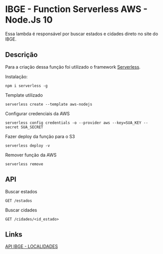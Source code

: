 # IBGE - Function Serverless AWS - Node.Js 10

Essa lambda é responsável por buscar estados e cidades direto no site do IBGE.

## Descrição

Para a criação dessa função foi utilizado o framework [Serverless](https://serverless.com/).

Instalação:
```
npm i serverless -g
```

Template utilizado
```
serverless create --template aws-nodejs
```

Configurar credenciais da AWS
```
serverless config credentials -o --provider aws --key=SUA_KEY -- secret SUA_SECRET
```

Fazer deploy da função para o S3
```
serverless deploy -v
```

Remover função da AWS
```
serverless remove
```

## API

Buscar estados
```
GET /estados
```

Buscar cidades
```
GET /cidades/<id_estado>
```

## Links
[API IBGE - LOCALIDADES](https://servicodados.ibge.gov.br/api/docs/localidades?versao=1)